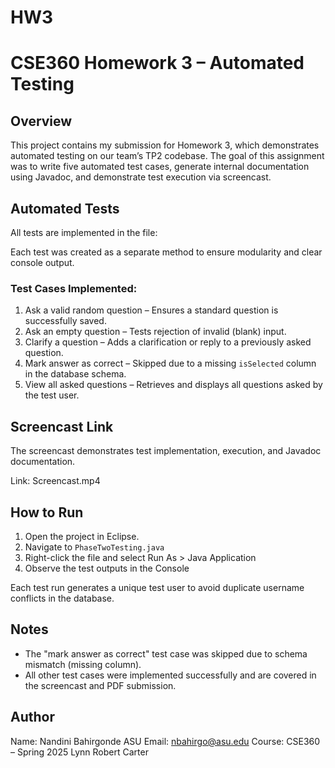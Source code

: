 # HW3
# CSE360 Homework 3 – Automated Testing

## Overview

This project contains my submission for Homework 3, which demonstrates automated testing on our team’s TP2 codebase. The goal of this assignment was to write five automated test cases, generate internal documentation using Javadoc, and demonstrate test execution via screencast.


## Automated Tests

All tests are implemented in the file:

Each test was created as a separate method to ensure modularity and clear console output.

### Test Cases Implemented:

1. Ask a valid random question – Ensures a standard question is successfully saved.
2. Ask an empty question – Tests rejection of invalid (blank) input.
3. Clarify a question – Adds a clarification or reply to a previously asked question.
4. Mark answer as correct – Skipped due to a missing `isSelected` column in the database schema.
5. View all asked questions – Retrieves and displays all questions asked by the test user.



## Screencast Link

The screencast demonstrates test implementation, execution, and Javadoc documentation.

Link: Screencast.mp4



## How to Run

1. Open the project in Eclipse.
2. Navigate to `PhaseTwoTesting.java`
3. Right-click the file and select Run As > Java Application
4. Observe the test outputs in the Console

Each test run generates a unique test user to avoid duplicate username conflicts in the database.


## Notes

- The "mark answer as correct" test case was skipped due to schema mismatch (missing column).
- All other test cases were implemented successfully and are covered in the screencast and PDF submission.


## Author

Name: Nandini Bahirgonde 
ASU Email: nbahirgo@asu.edu
Course: CSE360 – Spring 2025 Lynn Robert Carter 



